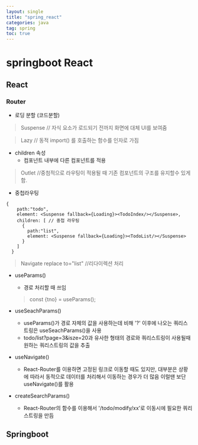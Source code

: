 ```yaml
---
layout: single
title: "spring_react"
categories: java
tag: spring
toc: true
---
```


# springboot React

## React

### Router

- 로딩 분할 (코드분할)

> Suspense // 자식 요소가 로드되기 전까지 화면에 대체 UI를 보여줌

> Lazy  // 동적 import() 를 호출하는 함수를 인자로 가짐

- children 속성
  - 컴포넌트 내부에 다른 컴포넌트를 적용

> Outlet //중첨적으로 라우팅이 적용될 때 기존 컴포넌트의 구조를 유지할수 있게 함.

- 중첩라우팅
```
{
    path:"todo",
    element: <Suspense fallback={Loading}><TodoIndex/></Suspense>,
    children: [ // 중첩 라우팅
      {
        path:"list",
        element: <Suspense fallback={Loading}><TodoList/></Suspense>
      }
    ]
  }
```

> Navigate replace to="list" //리다이렉션 처리

- useParams()
  - 경로 처리할 때 쓰임
  > const {tno} = useParams();

- useSeachParams()
  - useParams()가 경로 자체의 값을 사용하는데 비해 '?' 이후에 나오는 쿼리스트링은 useSeachParams()을 사용
  - todo/list?page=3&isze=20과 유사한 형태의 경로와 쿼리스트링이 사용될때 원하는 쿼리스트링의 값을 추출

- useNavigate()
  - React-Router를 이용하면 고정된 링크로 이동할 때도 있지만, 대부분은 상황에 따라서 동적으로 데이터를 처리해서 이동하는 경우가 더 많음 이럴땐 <Link>보단 useNavigate()를 활용

- createSearchParams()
  - React-Router의 함수를 이용해서 '/todo/modify/xx'로 이동시에 필요한 쿼리스트링을 만듬


## Springboot

